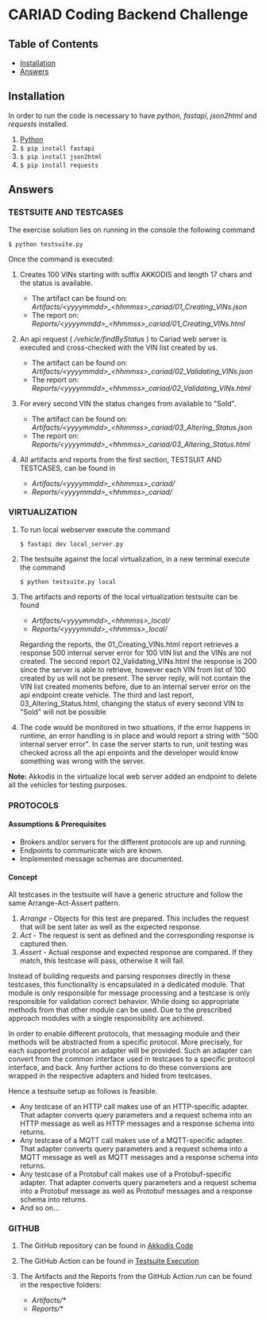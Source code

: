 # CARIAD Coding Backend Challenge

## Table of Contents

- [Installation](#install)
- [Answers](#answers)

## Installation
In order to run the code is necessary to have *python*, *fastapi*, *json2html* and *requests* installed.

1. [Python](https://www.python.org/downloads/)
2. ``` $ pip install fastapi ```
3. ``` $ pip install json2html ```
4. ``` $ pip install requests ```

## Answers

### **TESTSUITE AND TESTCASES**
   The exercise solution lies on running in the console the following command
   ```console
   $ python testsuite.py
   ```
   Once the command is executed: 

1. Creates 100 VINs starting with suffix AKKODIS and length 17 chars and the status is available. 
   - The artifact can be found on: *Artifacts/&lt;yyyymmdd&gt;_&lt;hhmmss&gt;_cariad/01_Creating_VINs.json* 
   - The report on: *Reports/&lt;yyyymmdd&gt;_&lt;hhmmss&gt;_cariad/01_Creating_VINs.html*

2. An api request ( */vehicle/findByStatus* ) to Cariad web server is executed and cross-checked with the VIN list created by us. 
   - The artifact can be found on: *Artifacts/&lt;yyyymmdd&gt;_&lt;hhmmss&gt;_cariad/02_Validating_VINs.json* 
   - The report on: *Reports/&lt;yyyymmdd&gt;_&lt;hhmmss&gt;_cariad/02_Validating_VINs.html* 

3. For every second VIN the status changes from available to "Sold". 
   - The artifact can be found on: *Artifacts/&lt;yyyymmdd&gt;_&lt;hhmmss&gt;_cariad/03_Altering_Status.json* 
   - The report on: *Reports/&lt;yyyymmdd&gt;_&lt;hhmmss&gt;_cariad/03_Altering_Status.html*
   
4. All artifacts and reports from the first section, TESTSUIT AND TESTCASES, can be found in  
   - *Artifacts/&lt;yyyymmdd&gt;_&lt;hhmmss&gt;_cariad/*
   - *Reports/&lt;yyyymmdd&gt;_&lt;hhmmss&gt;_cariad/* 

### **VIRTUALIZATION**

1. To run local webserver execute the command
   ```console
   $ fastapi dev local_server.py
   ```

2. The testsuite against the local virtualization, in a new terminal execute the command
   ```console
   $ python testsuite.py local
   ```

3. The artifacts and reports of the local virtualization testsuite can be found 
   - *Artifacts/&lt;yyyymmdd&gt;_&lt;hhmmss&gt;_local/*
   - *Reports/&lt;yyyymmdd&gt;_&lt;hhmmss&gt;_local/* 

   Regarding the reports, the 01_Creating_VINs.html report retrieves a response 500 internal server error for 100 VIN list and the VINs are not created. 
   The second report 02_Validating_VINs.html the response is 200 since the server is able to retrieve, however each VIN from list of 100 created by us will not be present. The server reply, will not contain the VIN list created moments before, due to an internal server error on the api endpoint create vehicle. 
   The third and last report, 03_Altering_Status.html, changing the status of every second VIN to "Sold" will not be possible 
   
4. The code would be monitored in two situations, if the error happens in runtime, an error handling is in place and would report a string with "500 internal server error". 
In case the server starts to run, unit testing was checked across all the api enpoints and the developer would know something was wrong with the server.

**Note:** Akkodis in the virtualize local web server added an endpoint to delete all the vehicles for testing purposes. 

### **PROTOCOLS** 

#### Assumptions & Prerequisites

- Brokers and/or servers for the different protocols are up and running. 
- Endpoints to communicate wich are known. 
- Implemented message schemas are documented.

#### Concept

All testcases in the testsuite will have a generic structure and follow the same Arrange-Act-Assert pattern.
1. *Arrange* - Objects for this test are prepared. This includes the request that will be sent later as well as the expected response.
2. *Act* - The request is sent as defined and the corresponding response is captured then.
3. *Assert* - Actual response and expected response are compared. If they match, this testcase will pass, otherwise it will fail.

Instead of building requests and parsing responses directly in these testcases, this functionality is encapsulated in a dedicated module. That module is only responsible for message processing and a testcase is only responsible for validation correct behavior. While doing so appropriate methods from that other module can be used. Due to the prescribed approach modules with a single responsibility are achieved. 

In order to enable different protocols, that messaging module and their methods will be abstracted from a specific protocol. More precisely, for each supported protocol an adapter will be provided. Such an adapter can convert from the common interface used in testcases to a specific protocol interface, and back. Any further actions to do these conversions are wrapped in the respective adapters and hided from testcases.

Hence a testsuite setup as follows is feasible.
- Any testcase of an HTTP call makes use of an HTTP-specific adapter. That adapter converts query parameters and a request schema into an HTTP message as well as HTTP messages and a response schema into returns.
- Any testcase of a MQTT call makes use of a MQTT-specific adapter. That adapter converts query parameters and a request schema into a MQTT message as well as MQTT messages and a response schema into returns.
- Any testcase of a Protobuf call makes use of a Protobuf-specific adapter. That adapter converts query parameters and a request schema into a Protobuf message as well as Protobuf messages and a response schema into returns.
- And so on...

### **GITHUB**

1. The GitHub repository can be found in [Akkodis Code](https://github.com/akkodisSolution/codeChallengeCariad) 
   
2. The GitHub Action can be found in [Testsuite Execution](https://github.com/akkodisSolution/codeChallengeCariad/tree/main/.github/workflows)  
   
3. The Artifacts and the Reports from the GitHub Action run can be found in the respective folders:
   - *Artifacts/\**
   - *Reports/\**
